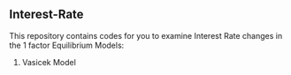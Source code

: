 ## Interest-Rate <br />
This repository contains codes for you to examine Interest Rate changes in the 1 factor Equilibrium Models: <br />
1) Vasicek Model
